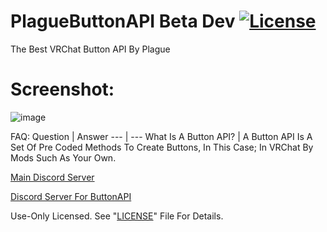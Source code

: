 # PlagueButtonAPI Beta Dev [![License](https://img.shields.io/badge/License-Use%20Only-magenta.svg)](https://github.com/PlagueVRC/PlagueButtonAPI/blob/master/LICENSE)
The Best VRChat Button API By Plague

# Screenshot:
![image](https://user-images.githubusercontent.com/36628963/137660571-4aee2252-639e-4d24-b32f-b98b0ec0973f.png)

FAQ:
Question | Answer
--- | ---
What Is A Button API? | A Button API Is A Set Of Pre Coded Methods To Create Buttons, In This Case; In VRChat By Mods Such As Your Own.

[Main Discord Server](https://VRCAntiCrash.com/Discord)

[Discord Server For ButtonAPI](https://VRCAntiCrash.com/ButtonAPI)

Use-Only Licensed. See "[LICENSE](https://github.com/PlagueVRC/PlagueButtonAPI/blob/master/LICENSE)" File For Details.
